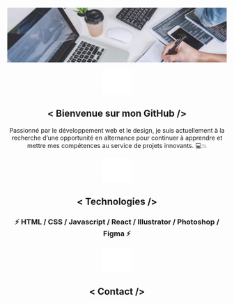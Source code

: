 ![RomainLmn](https://github.com/RomainLmn44/RomainLmn/blob/main/1730736250986.jpg)

<section align="center">

 ![RomainLmn](https://github.com/RomainLmn44/RomainLmn/blob/main/formgraf2.png)

<h1> < Bienvenue sur mon GitHub /> </h1>


 
<p> Passionné par le développement web et le design, je suis actuellement à la recherche d’une opportunité en alternance pour continuer à apprendre et mettre mes compétences au service de projets innovants. &#x1F4BB;&#x1F4A5; </p>


 ![RomainLmn](https://github.com/RomainLmn44/RomainLmn/blob/main/formgraf2.png)
<h2> < Technologies /> </h2>

<h3> &#x26A1; HTML / CSS / Javascript / React / Illustrator / Photoshop / Figma  &#x26A1;   </h3>

 ![RomainLmn](https://github.com/RomainLmn44/RomainLmn/blob/main/formgraf2.png)

 <h2> < Contact /> </h2>

</section>

